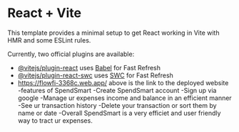 # React + Vite

This template provides a minimal setup to get React working in Vite with HMR and some ESLint rules.

Currently, two official plugins are available:

- [@vitejs/plugin-react](https://github.com/vitejs/vite-plugin-react/blob/main/packages/plugin-react/README.md) uses [Babel](https://babeljs.io/) for Fast Refresh
- [@vitejs/plugin-react-swc](https://github.com/vitejs/vite-plugin-react-swc) uses [SWC](https://swc.rs/) for Fast Refresh
- https://flowfi-3368c.web.app/
above is the link to the deployed website
-features of SpendSmart
-Create SpendSmart account
-Sign up via google
-Manage ur expenses income and balance in an efficient manner
-See ur transaction history
-Delete your transaction or sort them by name or date
-Overall SpendSmart is a very efficiet and user friendly way to tract ur expenses.
